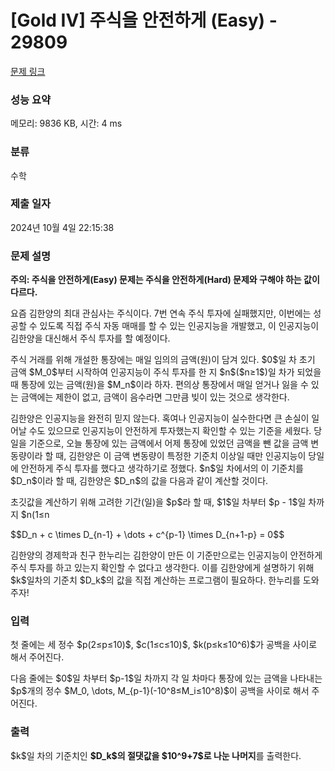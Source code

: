 # [Gold IV] 주식을 안전하게 (Easy) - 29809 

[문제 링크](https://www.acmicpc.net/problem/29809) 

### 성능 요약

메모리: 9836 KB, 시간: 4 ms

### 분류

수학

### 제출 일자

2024년 10월 4일 22:15:38

### 문제 설명

<p><strong>주의: 주식을 안전하게(Easy) 문제는 주식을 안전하게(Hard) 문제와 구해야 하는 값이 다르다.</strong></p>

<p>요즘 김한양의 최대 관심사는 주식이다. 7번 연속 주식 투자에 실패했지만, 이번에는 성공할 수 있도록 직접 주식 자동 매매를 할 수 있는 인공지능을 개발했고, 이 인공지능이 김한양을 대신해서 주식 투자를 할 예정이다.</p>

<p>주식 거래를 위해 개설한 통장에는 매일 임의의 금액(원)이 담겨 있다. $0$일 차 초기 금액 $M_0$부터 시작하여 인공지능이 주식 투자를 한 지 $n$($n≥1$)일 차가 되었을 때 통장에 있는 금액(원)을 $M_n$이라 하자. 편의상 통장에서 매일 얻거나 잃을 수 있는 금액에는 제한이 없고, 금액이 음수라면 그만큼 빚이 있는 것으로 생각한다.</p>

<p>김한양은 인공지능을 완전히 믿지 않는다. 혹여나 인공지능이 실수한다면 큰 손실이 일어날 수도 있으므로 인공지능이 안전하게 투자했는지 확인할 수 있는 기준을 세웠다. 당일을 기준으로, 오늘 통장에 있는 금액에서 어제 통장에 있었던 금액을 뺀 값을 금액 변동량이라 할 때, 김한양은 이 금액 변동량이 특정한 기준치 이상일 때만 인공지능이 당일에 안전하게 주식 투자를 했다고 생각하기로 정했다. $n$일 차에서의 이 기준치를 $D_n$이라 할 때, 김한양은 $D_n$의 값을 다음과 같이 계산할 것이다.</p>

<p>초깃값을 계산하기 위해 고려한 기간(일)을 $p$라 할 때, $1$일 차부터 $p - 1$일 차까지 $n(1≤n<p)$일 차에서의 기준치는 실제 금액 변동량인 $D_n = M_n - M_{n-1}$로 직접 계산한다. 이후 $p$일 차부터 $n(n≥p)$일 차에서의 기준치 $D_n$은 잠재적인 이익 및 손실의 비율을 나타낸 상수 $c$에 대하여 다음 등식을 만족시키는 값으로 계산한다.</p>

<p>$$D_n + c \times D_{n-1} + \dots + c^{p-1} \times D_{n+1-p} = 0$$</p>

<p>김한양의 경제학과 친구 한누리는 김한양이 만든 이 기준만으로는 인공지능이 안전하게 주식 투자를 하고 있는지 확인할 수 없다고 생각한다. 이를 김한양에게 설명하기 위해 $k$일차의 기준치 $D_k$의 값을 직접 계산하는 프로그램이 필요하다. 한누리를 도와주자!</p>

### 입력 

 <p>첫 줄에는 세 정수 $p(2≤p≤10)$, $c(1≤c≤10)$, $k(p≤k≤10^6)$가 공백을 사이로 해서 주어진다.</p>

<p>다음 줄에는 $0$일 차부터 $p-1$일 차까지 각 일 차마다 통장에 있는 금액을 나타내는 $p$개의 정수 $M_0, \dots, M_{p-1}(-10^8≤M_i≤10^8)$이 공백을 사이로 해서 주어진다.</p>

### 출력 

 <p>$k$일 차의 기준치인 <strong>$D_k$의 절댓값을 $10^9+7$로 나눈 나머지</strong>를 출력한다.</p>

